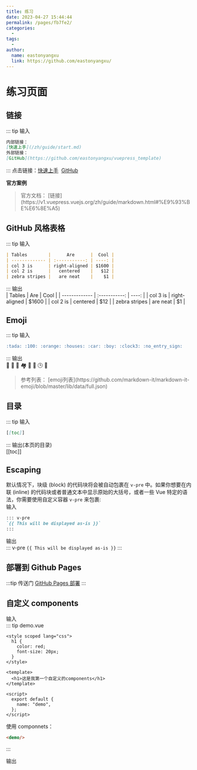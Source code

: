 ```yaml
---
title: 练习
date: 2023-04-27 15:44:44
permalink: /pages/fb7fe2/
categories:
  -
tags:
  -
author:
  name: eastonyangxu
  link: https://github.com/eastonyangxu/
---
```


# 练习页面

## 链接

::: tip 输入

```md
内部链接：
[快速上手](/zh/guide/start.md)
外部链接：
[GitHub](https://github.com/eastonyangxu/vuepress_template)
```

:::
点击链接：[快速上手](/zh/guide/start.md)&nbsp;&nbsp;[GitHub](https://github.com/eastonyangxu/vuepress_template)

**官方案例**

<blockquote>
官方文档：
[链接](https://v1.vuepress.vuejs.org/zh/guide/markdown.html#%E9%93%BE%E6%8E%A5)
</blockquote>

## GitHub 风格表格

::: tip 输入

```md
| Tables        |      Are      |  Cool |
| ------------- | :-----------: | ----: |
| col 3 is      | right-aligned | $1600 |
| col 2 is      |   centered    |   $12 |
| zebra stripes |   are neat    |    $1 |
```

:::
输出<br/>
| Tables | Are | Cool |
| ------------- | :-----------: | ----: |
| col 3 is | right-aligned | $1600 |
| col 2 is | centered | $12 |
| zebra stripes | are neat | $1 |

## Emoji

::: tip 输入

```md
:tada: :100: :orange: :houses: :car: :boy: :clock3: :no_entry_sign:
```

:::
输出<br/>
:tada: :100: :orange: :houses: :car: :boy: :clock3: :no_entry_sign:

<blockquote>
参考列表：
[emoji列表](https://github.com/markdown-it/markdown-it-emoji/blob/master/lib/data/full.json)
</blockquote>

## 目录

::: tip 输入

```md
[[toc]]
```

:::
输出(本页的目录)<br/>
[[toc]]

## Escaping

默认情况下，块级 (block) 的代码块将会被自动包裹在 `v-pre` 中。如果你想要在内联 (inline) 的代码块或者普通文本中显示原始的大括号，或者一些 Vue 特定的语法，你需要使用自定义容器 `v-pre` 来包裹: <br/>
输入<br/>

```md
::: v-pre
`{{ This will be displayed as-is }}`
:::
```

输出<br/>
::: v-pre
`{{ This will be displayed as-is }}`
:::

## 部署到 Github Pages

:::tip 传送门
[GitHub Pages 部署](https://v1.vuepress.vuejs.org/zh/guide/deploy.html#github-pages)
:::

## 自定义 components

输入<br/>
::: tip demo.vue

```vue
<style scoped lang="css">
  h1 {
    color: red;
    font-size: 20px;
  }
</style>

<template>
  <h1>这是我第一个自定义的components</h1>
</template>

<script>
  export default {
    name: "demo",
  };
</script>
```

使用 componnets：

```md
<demo/>
```

:::

输出<br/>
<demo/>
